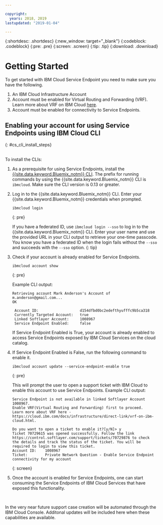 ```yaml
---

copyright:
  years: 2018, 2019
lastupdated: "2019-01-04"

---
```


{:shortdesc: .shortdesc}
{:new_window: target="_blank"}
{:codeblock: .codeblock}
{:pre: .pre}
{:screen: .screen}
{:tip: .tip}
{:download: .download}

# Getting Started

To get started with IBM Cloud Service Endpoint you need to make sure you have the following. 
1. An IBM Cloud Infrastructure Account 
2. Account must be enabled for Virtual Routing and Forwarding (VRF). Learn more about VRF on IBM Cloud [here](https://console.bluemix.net/docs/infrastructure/direct-link/vrf-on-ibm-cloud.html#overview-of-virtual-routing-and-forwarding-vrf-on-ibm-cloud). 
3. Account must be enabled for connectivity to Service Endpoints. 


## Enabling your account for using Service Endpoints using IBM Cloud CLI
{: #cs_cli_install_steps}


<br>
To install the CLIs:

1.  As a prerequisite for using Service Endpoints, install the [{{site.data.keyword.Bluemix_notm}} CLI](../cli/index.html#overview). The prefix for running commands by using the {{site.data.keyword.Bluemix_notm}} CLI is `ibmcloud`. Make sure the CLI version is 0.13 or greater. 

2.  Log in to the {{site.data.keyword.Bluemix_notm}} CLI. Enter your {{site.data.keyword.Bluemix_notm}} credentials when prompted.

    ```
    ibmcloud login
    ```
    {: pre}

    If you have a federated ID, use `ibmcloud login --sso` to log in to the {{site.data.keyword.Bluemix_notm}} CLI. Enter your user name and use the provided URL in your CLI output to retrieve your one-time passcode. You know you have a federated ID when the login fails without the `--sso` and succeeds with the `--sso` option.
    {: tip}

3.  Check if your account is already enabled for Service Endpoints.

    ```
    ibmcloud account show 
    ```
    {: pre}

    Example CLI output:

    ```
    Retrieving account Mark Anderson's Account of m.anderson@gmail.com...
    OK
                                 
     Account ID:                   d154dfbd0bc2edefthyufffc9b5ca318   
     Currently Targeted Account:   true   
     Linked Softlayer Account:     1008967   
     Service Endpoint Enabled:     false  
     ```
     If Service Endpoint Enabled is True, your account is already enabled to access Service Endpoints exposed by IBM Cloud Services on the cloud catalog. 

4.  If Service Endpoint Enabled is False, run the following command to enable it.

    ```
    ibmcloud account update --service-endpoint-enable true
    ```
    {: pre}
    
    This will prompt the user to open a support ticket with IBM Cloud to enable this account to use Service Endpoints. 
    Example CLI output:
    
    ```
    Service Endpoint is not available in linked Softlayer Account 1008967. 
    Enable VRF(Virtual Routing and Forwarding) first to proceed. 
    Learn more about VRF here - https://cloud.ibm.com/docs/infrastructure/direct-link/vrf-on-ibm-cloud.html.
    
    Do you want to open a ticket to enable it?[y/N]> y
    Ticket 70729615 was opened successfully. Follow the link https://control.softlayer.com/support/tickets/70729876 to check   the details and track the status of the ticket. You will be required to login to view this ticket.
    Account ID:    1008967
    Ticket:        Private Network Question - Enable Service Endpoint connectivity for my account 
    ```
    {: screen}
   
5. Once the account is enabled for Service Endpoints, one can start consuming the Service Endpoints of IBM Cloud Services that have exposed this functionality. 

<br/>

In the very near future support case creation will be automated through the IBM Cloud Console. Additonal updates will be included here when these capabilities are available. 
